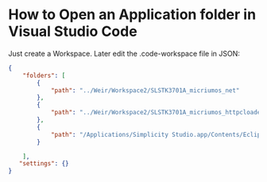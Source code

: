 

# How to Open an Application folder in Visual Studio Code

Just create a Workspace. Later edit the .code-workspace file in JSON:

```json
{
	"folders": [
		{
			"path": "../Weir/Workspace2/SLSTK3701A_micriumos_net"
		},
		{
			"path": "../Weir/Workspace2/SLSTK3701A_micriumos_httpcloader"
		},
		{
			"path": "/Applications/Simplicity Studio.app/Contents/Eclipse/developer/sdks/gecko_sdk_suite/v2.7/app/micrium_os_example"
		}

	],
   "settings": {}
}



```
